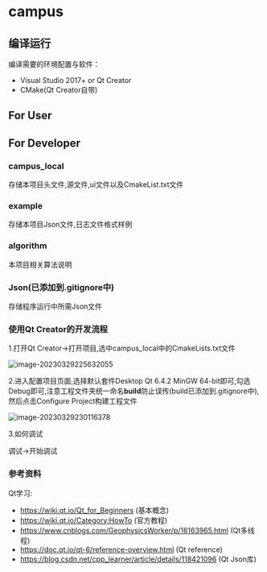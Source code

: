 # campus

## 编译运行

编译需要的环境配置与软件：

- Visual Studio 2017+ or Qt Creator
- CMake(Qt Creator自带)

## For User


## For Developer

### campus_local

存储本项目头文件,源文件,ui文件以及CmakeList.txt文件

### example

存储本项目Json文件,日志文件格式样例

### algorithm

本项目相关算法说明

### Json(已添加到.gitignore中)

存储程序运行中所需Json文件

### 使用Qt Creator的开发流程

1.打开Qt Creator->打开项目,选中campus_local中的CmakeLists.txt文件

![image-20230329225632055](https://cdn.jsdelivr.net/gh/Kanata369/blogimage@main/img/image-20230329225632055.png)

2.进入配置项目页面,选择默认套件Desktop Qt 6.4.2 MinGW 64-bit即可,勾选Debug即可,注意工程文件夹统一命名**build**防止误传(build已添加到.gitignore中),然后点击Configure Project构建工程文件

![image-20230329230116378](https://cdn.jsdelivr.net/gh/Kanata369/blogimage@main/img/image-20230329230116378.png)

3.如何调试

调试->开始调试

### 参考资料

Qt学习:

- https://wiki.qt.io/Qt_for_Beginners (基本概念)
- https://wiki.qt.io/Category:HowTo (官方教程)
- https://www.cnblogs.com/GeophysicsWorker/p/16163965.html (Qt多线程)
- https://doc.qt.io/qt-6/reference-overview.html (Qt reference)
- https://blog.csdn.net/cpp_learner/article/details/118421096 (Qt Json库)

